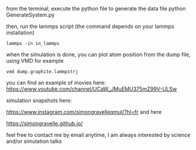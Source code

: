 

from the terminal, execute the python file to generate the data file
    python GenerateSystem.py

then, run the lammps script (the command depends on your lammps installation)

    lammps -in in_lammps

when the simulation is done, you can plot atom position from the dump file, using VMD for example

    vmd dump.graphite.lammpstrj

you can find an example of movies here: https://www.youtube.com/channel/UCaW_JMuEMU375mZ99V-ULSw

simulation snapshots here:

https://www.instagram.com/simongravelleqmul/?hl=fr and here

https://simongravelle.github.io/

feel free to contact me by email anytime, I am always interested by science and/or simulation talks
